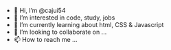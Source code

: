 - 👋 Hi, I’m @cajui54
- 👀 I’m interested in code, study, jobs
- 🌱 I’m currently learning about html, CSS & Javascript
- 💞️ I’m looking to collaborate on ...
- 📫 How to reach me ...

<!---
cajui54/cajui54 is a ✨ special ✨ repository because its `README.md` (this file) appears on your GitHub profile.
You can click the Preview link to take a look at your changes.
--->
